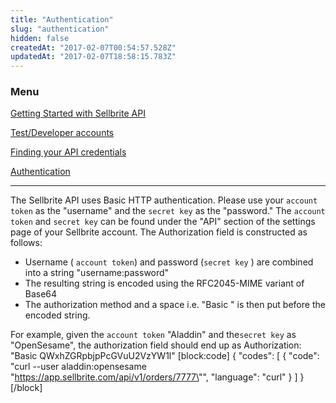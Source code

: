 ```yaml
---
title: "Authentication"
slug: "authentication"
hidden: false
createdAt: "2017-02-07T00:54:57.528Z"
updatedAt: "2017-02-07T18:58:15.783Z"
---
```

### Menu

[Getting Started with Sellbrite API](/Sellbrite-API)

[Test/Developer accounts](dev-accounts)

[Finding your API credentials](credentials)

[Authentication](authentication)

---

The Sellbrite API uses Basic HTTP authentication. Please use your  ```account token```  as the "username" and the  ```secret key```  as the "password." The ```account token``` and ```secret key``` can be found under the "API" section of the settings page of your Sellbrite account. The Authorization field is constructed as follows:

- Username ( ```account token```) and password (```secret key```  ) are combined into a string "username:password"
- The resulting string is encoded using the RFC2045-MIME variant of Base64
- The authorization method and a space i.e. "Basic " is then put before the encoded string.


 For example, given the ```account token``` "Aladdin" and the```secret key``` as "OpenSesame", 
the authorization field should end up as Authorization: "Basic QWxhZGRpbjpPcGVuU2VzYW1l"
[block:code]
{
  "codes": [
    {
      "code": "curl --user aladdin:opensesame \"https://app.sellbrite.com/api/v1/orders/7777\"",
      "language": "curl"
    }
  ]
}
[/block]
